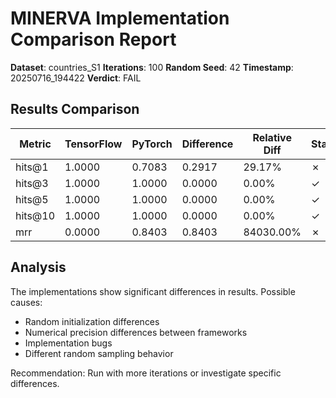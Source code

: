 # MINERVA Implementation Comparison Report

**Dataset**: countries_S1
**Iterations**: 100
**Random Seed**: 42
**Timestamp**: 20250716_194422
**Verdict**: FAIL

## Results Comparison

| Metric | TensorFlow | PyTorch | Difference | Relative Diff | Status |
|--------|------------|---------|------------|---------------|--------|
| hits@1 | 1.0000 | 0.7083 | 0.2917 | 29.17% | ✗ |
| hits@3 | 1.0000 | 1.0000 | 0.0000 | 0.00% | ✓ |
| hits@5 | 1.0000 | 1.0000 | 0.0000 | 0.00% | ✓ |
| hits@10 | 1.0000 | 1.0000 | 0.0000 | 0.00% | ✓ |
| mrr | 0.0000 | 0.8403 | 0.8403 | 84030.00% | ✗ |

## Analysis

The implementations show significant differences in results.
Possible causes:
- Random initialization differences
- Numerical precision differences between frameworks
- Implementation bugs
- Different random sampling behavior

Recommendation: Run with more iterations or investigate specific differences.

